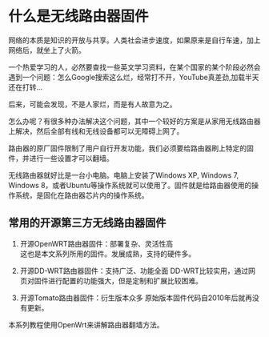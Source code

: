 什么是无线路由器固件
===============

网络的本质是知识的开放与共享。人类社会进步速度，如果原来是自行车速，加上网络后，就坐上了火箭。

一个热爱学习的人，必然要查找一些英文学习资料，在某个国家的某个阶段必然会遇到一个问题：怎么Google搜索这么烂，经常打不开，YouTube真差劲,加载半天还在打转...

后来，可能会发现，不是人家烂，而是有人故意为之。

怎么办呢？有很多种办法解决这个问题，其中一个较好的方案是从家用无线路由器上解决，然后全部有线和无线设备都可以无障碍上网了。

路由器的原厂固件限制了用户自行开发功能，我们必须要给路由器刷上特定的固件，并进行一些设置才可以翻墙。

无线路由器就好比是一台小电脑。电脑上安装了Windows XP, Windows 7, Windows 8，或者Ubuntu等操作系统就可以使用了。固件就是给路由器使用的操作系统，是固化在路由器芯片内的操作系统。

## 常用的开源第三方无线路由器固件

1. 开源OpenWRT路由器固件：部署复杂、灵活性高  
这也是本文系列所用的固件。发展成熟，支持的硬件多。

2. 开源DD-WRT路由器固件：支持广泛、功能全面
DD-WRT比较实用，通过网页对固件进行配置的功能强大，但是定制和扩展比较困难。

3. 开源Tomato路由器固件：衍生版本众多
原始版本固件代码自2010年后就再没有更新。

本系列教程使用OpenWrt来讲解路由器翻墙方法。